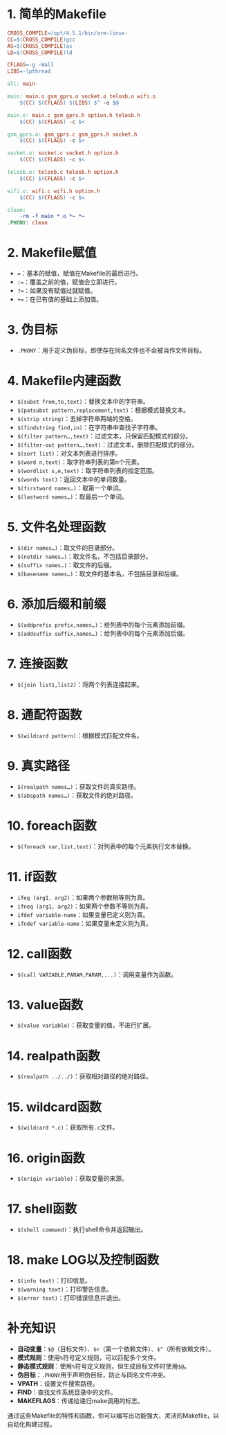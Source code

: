 ﻿# 1. 简单的Makefile

```makefile
CROSS_COMPILE=/opt/4.5.1/bin/arm-linux-
CC=$(CROSS_COMPILE)gcc
AS=$(CROSS_COMPILE)as
LD=$(CROSS_COMPILE)ld

CFLAGS=-g -Wall
LIBS=-lpthread

all: main

main: main.o gsm_gprs.o socket.o telosb.o wifi.o
    $(CC) $(CFLAGS) $(LIBS) $^ -o $@

main.o: main.c gsm_gprs.h option.h telosb.h
    $(CC) $(CFLAGS) -c $<

gsm_gprs.o: gsm_gprs.c gsm_gprs.h socket.h
    $(CC) $(CFLAGS) -c $<

socket.o: socket.c socket.h option.h
    $(CC) $(CFLAGS) -c $<

telosb.o: telosb.c telosb.h option.h
    $(CC) $(CFLAGS) -c $<

wifi.o: wifi.c wifi.h option.h
    $(CC) $(CFLAGS) -c $<

clean:
    -rm -f main *.o *~ *~
.PHONY: clean
```

# 2. Makefile赋值

- `=`：基本的赋值，赋值在Makefile的最后进行。
- `:=`：覆盖之前的值，赋值会立即进行。
- `?=`：如果没有赋值过就赋值。
- `+=`：在已有值的基础上添加值。

# 3. 伪目标

- `.PHONY`：用于定义伪目标，即使存在同名文件也不会被当作文件目标。

# 4. Makefile内建函数

- `$(subst from,to,text)`：替换文本中的字符串。
- `$(patsubst pattern,replacement,text)`：根据模式替换文本。
- `$(strip string)`：去掉字符串两端的空格。
- `$(findstring find,in)`：在字符串中查找子字符串。
- `$(filter pattern…,text)`：过滤文本，只保留匹配模式的部分。
- `$(filter-out pattern…,text)`：过滤文本，删除匹配模式的部分。
- `$(sort list)`：对文本列表进行排序。
- `$(word n,text)`：取字符串列表的第n个元素。
- `$(wordlist s,e,text)`：取字符串列表的指定范围。
- `$(words text)`：返回文本中的单词数量。
- `$(firstword names…)`：取第一个单词。
- `$(lastword names…)`：取最后一个单词。

# 5. 文件名处理函数

- `$(dir names…)`：取文件的目录部分。
- `$(notdir names…)`：取文件名，不包括目录部分。
- `$(suffix names…)`：取文件的后缀。
- `$(basename names…)`：取文件的基本名，不包括目录和后缀。

# 6. 添加后缀和前缀

- `$(addprefix prefix,names…)`：给列表中的每个元素添加前缀。
- `$(addsuffix suffix,names…)`：给列表中的每个元素添加后缀。

# 7. 连接函数

- `$(join list1,list2)`：将两个列表连接起来。

# 8. 通配符函数

- `$(wildcard pattern)`：根据模式匹配文件名。

# 9. 真实路径

- `$(realpath names…)`：获取文件的真实路径。
- `$(abspath names…)`：获取文件的绝对路径。

# 10. foreach函数

- `$(foreach var,list,text)`：对列表中的每个元素执行文本替换。

# 11. if函数

- `ifeq (arg1, arg2)`：如果两个参数相等则为真。
- `ifneq (arg1, arg2)`：如果两个参数不等则为真。
- `ifdef variable-name`：如果变量已定义则为真。
- `ifndef variable-name`：如果变量未定义则为真。

# 12. call函数

- `$(call VARIABLE,PARAM,PARAM,...)`：调用变量作为函数。

# 13. value函数

- `$(value variable)`：获取变量的值，不进行扩展。

# 14. realpath函数

- `$(realpath ../../)`：获取相对路径的绝对路径。

# 15. wildcard函数

- `$(wildcard *.c)`：获取所有`.c`文件。

# 16. origin函数

- `$(origin variable)`：获取变量的来源。

# 17. shell函数

- `$(shell command)`：执行shell命令并返回输出。

# 18. make LOG以及控制函数

- `$(info text)`：打印信息。
- `$(warning text)`：打印警告信息。
- `$(error text)`：打印错误信息并退出。

# 补充知识

- **自动变量**：`$@`（目标文件）、`$<`（第一个依赖文件）、`$^`（所有依赖文件）。
- **模式规则**：使用`%`符号定义规则，可以匹配多个文件。
- **静态模式规则**：使用`%`符号定义规则，但生成目标文件时使用`$@`。
- **伪目标**：`.PHONY`用于声明伪目标，防止与同名文件冲突。
- **VPATH**：设置文件搜索路径。
- **FIND**：查找文件系统目录中的文件。
- **MAKEFLAGS**：传递给递归make调用的标志。

通过这些Makefile的特性和函数，你可以编写出功能强大、灵活的Makefile，以自动化构建过程。
